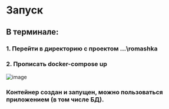 # Запуск
## В терминале: 
### 1. Перейти в директорию с проектом ...\romashka
### 2. Прописать docker-compose up
![image](https://github.com/user-attachments/assets/5bbb4100-f5ff-4cae-93be-c3195ff43a27)
### Контейнер создан и запущен, можно пользоваться приложением (в том числе БД).
